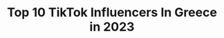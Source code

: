 ---
title: Top 10 TikTok Influencers In Greece in 2023
description: >-
  Find top TikTok influencers in Greece in 2023. Most popular hashtags: #fyp #greece #foryou.
platform: TikTok
hits: 282
text_top: Identify the top-rated TikTok profiles on inBeat.
text_bottom: Our platform has 282 TikTok influencers like this in Greece for you to contact.
profiles:
  - username: "shajarabbas240"
    fullname: >-
      murshad 005 gurop
    bio: >-
      
    location: "Greece"
    followers: 4470
    engagement: 5349
    commentsToLikes: 0.167474
    id: ckad8vi07atcx0i78ciipipr9
    verified: false
    hashtags: "#duet, #stitch"
  - username: "itsan_na"
    fullname: >-
      💚
    bio: >-
      13 y/o 2/7 🥳 4k?
    location: "Greece"
    followers: 3539
    engagement: 3350
    commentsToLikes: 0.082943
    id: cka9lhnlg253w0i784zo7tjqw
    verified: false
    hashtags: "#youarebeautiful, #ilovemybody, #fyp, #celebritycrush"
  - username: "manitarimelenexarhka"
    fullname: >-
      ΓΕΙΑ ΣΟΥ ΜΠΡΟ😌
    bio: >-
      #19❤️⛓️ 🇦🇺🇬🇷
    location: "Greece"
    followers: 3969
    engagement: 3119
    commentsToLikes: 0.081603
    id: ckbevlkb1f5mg0j23c7qn1u52
    verified: false
    hashtags: "#mpesforoyou, #foryoupage, #virall, #tiktokgreece"
  - username: "grxsquad"
    fullname: >-
      🄶🅁🅇 🅂🅀🅄🄰🄳
    bio: >-
      14 Members
    location: "Greece"
    followers: 1955
    engagement: 2941
    commentsToLikes: 0.149338
    id: ck8rs64hkxdim0j785wffcv10
    verified: false
    hashtags: "#foryoupage, #greece, #foryou, #dance"
  - username: "silia_37"
    fullname: >-
      🍭✨❤️
    bio: >-
      Don't be shy puss this button↖️ 🎂24/7🥳 3030 beautiful friends💗🥺
    location: "Greece"
    followers: 3031
    engagement: 2933
    commentsToLikes: 0.082721
    id: ckc3dzslvzaj80j23kb7inhpu
    verified: false
    hashtags: "#timewarpscan"
  - username: "findlifeandgetoutofhere"
    fullname: >-
      ✨ XEZEIS ✨
    bio: >-
      antziagaphmouelaparemeapodww
    location: "Greece"
    followers: 2396
    engagement: 2909
    commentsToLikes: 0.205401
    id: cka83sqh2qdcn0i78a4ejwuh3
    verified: false
    hashtags: "#foryouu, #fy, #gamidia, #fyy"
  - username: "priencejahid71"
    fullname: >-
      Jahid71
    bio: >-
      💜💜 greece🇧🇩🇬🇷❤🌹💜💜🎂🎂🎂🎂7july 🎂 birthday🎂🎂🎂
    location: "Greece"
    followers: 13600
    engagement: 2756
    commentsToLikes: 0.209989
    id: ckbbnlviebnfh0j23t1zh76f8
    verified: false
    hashtags: "#gr, #jahid71, #mona71, #greece"
  - username: "xara_xaroula_.23"
    fullname: >-
      Μόνο το #23✌️❤️👉👈
    bio: >-
      LiveGreece🇬🇷 Instagrm:xaroula_23📲 Make me famous👉👈🥺 13/7🍰❤️
    location: "Greece"
    followers: 42400
    engagement: 2737
    commentsToLikes: 0.049393
    id: ckbeq8jyg7see0j236wxqi7p7
    verified: false
    hashtags: "#pov, #kotopoulakiamou, #instagram, #foryou"
  - username: "king.arif1"
    fullname: >-
      arif ahmed "
    bio: >-
      arif_ahmed
    location: "Greece"
    followers: 11800
    engagement: 2675
    commentsToLikes: 0.116740
    id: cka8h1v5e90hx0i787dim1s64
    verified: false
    hashtags: "#duet"
  - username: "shadow.bonnie.love.me"
    fullname: >-
      🌹🎄Mrs.s.bunny🌹🎄
    bio: >-
      s.bonniexkaty ft.freddyxkaty b.freddyxkaty ft.freddyxft.foxy s.bonniexlolbit💜🖤
    location: "Greece"
    followers: 5983
    engagement: 2648
    commentsToLikes: 0.089113
    id: cka88q2ivc6x40i78fs8fhf9w
    verified: false
    hashtags: "#blacktimefreddyxkaty, #zodiacsigns, #shadowbonniexkaty, #catnoir"
---
